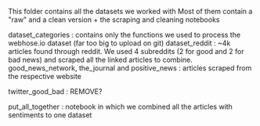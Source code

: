 This folder contains all the datasets we worked with
Most of them contain a "raw" and a clean version + the scraping and cleaning notebooks

dataset_categories : contains only the functions we used to process the webhose.io dataset (far too big to upload on git)
dataset_reddit : ~4k articles found through reddit. We used 4 subreddits (2 for good and 2 for bad news) and scraped all the linked articles to combine.
good_news_network, the_journal and positive_news : articles scraped from the respective website

twitter_good_bad : REMOVE?

put_all_together : notebook in which we combined all the articles with sentiments to one dataset
